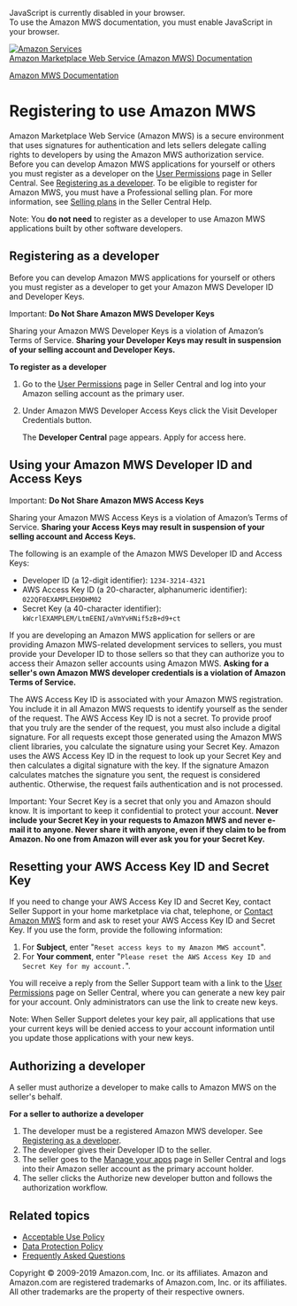 <div id="MWSDX_noscript">

JavaScript is currently disabled in your browser.  
To use the Amazon MWS documentation, you must enable JavaScript in your
browser.

</div>

<div id="MWSDX_divtop">

[![Amazon
Services](https://images-na.ssl-images-amazon.com/images/G/08/mwsportal/fr_FR/amazonservices.gif
"Amazon Services")](http://services.amazon.fr)  
<span id="MWSDX_titlebar">[Amazon Marketplace Web Service (Amazon MWS)
Documentation](https://developer.amazonservices.fr/gp/mws/docs.html)</span>

</div>

<div id="MWSDX_divbottom">

<div id="MWSDX_divleft">

<div id="MWSDX_toc">

</div>

</div>

<div id="MWSDX_divright">

<div id="MWSDX_content">

<span id="MWSDX_breadcrumbs">[Amazon MWS
Documentation](https://developer.amazonservices.fr/gp/mws/docs.html)</span>

<div id="DG_Registering" class="nested0">

# Registering to use <span class="ph">Amazon MWS</span>

<div class="body">

<div class="section">

<span class="ph">Amazon Marketplace Web Service (Amazon MWS)</span> is a
secure environment that uses signatures for authentication and lets
sellers delegate calling rights to developers by using the
<span class="ph">Amazon MWS</span> authorization service. Before you can
develop <span class="ph">Amazon MWS</span> applications for yourself or
others you must register as a developer on the [User
Permissions](https://sellercentral.amazon.fr/gp/account-manager/home.html)
page in Seller Central. See [Registering as a
developer](#DG_Registering__MX_EU_IN_RegisteringAsADeveloper). To be
eligible to register for <span class="ph">Amazon MWS</span>, you must
have a Professional selling plan. For more information, see [Selling
plans](https://sellercentral-europe.amazon.com/gp/help/64491) in the
Seller Central Help.

</div>

<div id="DG_Registering__section_anv_gts_1fb" class="section">

<div class="note note">

<span class="notetitle">Note:</span> You **do not need** to register as
a developer to use <span class="ph">Amazon MWS</span> applications built
by other software developers.

</div>

</div>

<div id="DG_Registering__MX_EU_IN_RegisteringAsADeveloper" class="section">

## Registering as a developer

Before you can develop <span class="ph">Amazon MWS</span> applications
for yourself or others you must register as a developer to get your
<span class="ph">Amazon MWS</span> Developer ID and Developer Keys.

<div class="note important">

<span class="importanttitle">Important:</span> **Do Not Share
<span class="ph">Amazon MWS</span> Developer Keys**

Sharing your <span class="ph">Amazon MWS</span> Developer Keys is a
violation of Amazon’s Terms of Service. **Sharing your Developer Keys
may result in suspension of your selling account and Developer Keys.**

</div>

**To register as a developer**

1.  Go to the [User
    Permissions](https://sellercentral.amazon.fr/gp/account-manager/home.html)
    page in Seller Central and log into your Amazon selling account as
    the primary user.

2.  Under <span class="keyword parmname">Amazon MWS Developer Access
    Keys</span> click the <span class="ph uicontrol">Visit Developer
    Credentials</span> button.
    
    The **Developer Central** page appears. Apply for access here.

</div>

<div class="section">

## Using your <span class="ph">Amazon MWS</span> Developer ID and Access Keys

<div class="note important">

<span class="importanttitle">Important:</span> **Do Not Share
<span class="ph">Amazon MWS</span> Access Keys**

Sharing your <span class="ph">Amazon MWS</span> Access Keys is a
violation of Amazon’s Terms of Service. **Sharing your Access Keys may
result in suspension of your selling account and Access Keys.**

</div>

The following is an example of the <span class="ph">Amazon MWS</span>
Developer ID and Access Keys:

  - Developer ID (a 12-digit identifier): `1234-3214-4321`
  - AWS Access Key ID (a 20-character, alphanumeric identifier):
    `022QF0EXAMPLEH9DHM02`
  - Secret Key (a 40-character identifier):
    `kWcrlEXAMPLEM/LtmEENI/aVmYvHNif5zB+d9+ct`

If you are developing an <span class="ph">Amazon MWS</span> application
for sellers or are providing <span class="ph">Amazon MWS</span>-related
development services to sellers, you must provide your Developer ID to
those sellers so that they can authorize you to access their Amazon
seller accounts using <span class="ph">Amazon MWS</span>. **Asking for a
seller's own <span class="ph">Amazon MWS</span> developer credentials is
a violation of Amazon Terms of Service.**

The AWS Access Key ID is associated with your <span class="ph">Amazon
MWS</span> registration. You include it in all <span class="ph">Amazon
MWS</span> requests to identify yourself as the sender of the request.
The AWS Access Key ID is not a secret. To provide proof that you truly
are the sender of the request, you must also include a digital
signature. For all requests except those generated using the
<span class="ph">Amazon MWS</span> client libraries, you calculate the
signature using your Secret Key. Amazon uses the AWS Access Key ID in
the request to look up your Secret Key and then calculates a digital
signature with the key. If the signature Amazon calculates matches the
signature you sent, the request is considered authentic. Otherwise, the
request fails authentication and is not processed.

<div class="note important">

<span class="importanttitle">Important:</span> Your Secret Key is a
secret that only you and Amazon should know. It is important to keep it
confidential to protect your account. **Never include your Secret Key in
your requests to <span class="ph">Amazon MWS</span> and never e-mail it
to anyone. Never share it with anyone, even if they claim to be from
Amazon. No one from Amazon will ever ask you for your Secret Key.**

</div>

</div>

<div id="DG_Registering__ResettingYourKeys" class="section">

## Resetting your AWS Access Key ID and Secret Key

If you need to change your AWS Access Key ID and Secret Key, contact
Seller Support in your home marketplace via chat, telephone, or
<span class="ph"> [Contact Amazon
MWS](https://sellercentral-europe.amazon.com/gp/mws/contactus.html)
</span> form and ask to reset your AWS Access Key ID and Secret Key. If
you use the form, provide the following information:

1.  For **Subject**, enter "`Reset access keys to my Amazon MWS
    account`".
2.  For **Your comment**, enter "`Please reset the AWS Access Key ID and
    Secret Key for my account.`".

You will receive a reply from the Seller Support team with a link to the
[User
Permissions](https://sellercentral.amazon.fr/gp/account-manager/home.html)
page on Seller Central, where you can generate a new key pair for your
account. Only administrators can use the link to create new keys.

<div class="note note">

<span class="notetitle">Note:</span> When Seller Support deletes your
key pair, all applications that use your current keys will be denied
access to your account information until you update those applications
with your new keys.

</div>

</div>

<div id="DG_Registering__AuthorizingADeveloper" class="section">

## Authorizing a developer

A seller must authorize a developer to make calls to
<span class="ph">Amazon MWS</span> on the seller's behalf.

**For a seller to authorize a developer**

1.  The developer must be a registered <span class="ph">Amazon
    MWS</span> developer. See [Registering as a
    developer](#DG_Registering__RegisteringAsADeveloper).
2.  The developer gives their Developer ID to the seller.
3.  The seller goes to the [Manage your
    apps](https://sellercentral.amazon.com/apps/manage) page in Seller
    Central and logs into their Amazon seller account as the primary
    account holder.
4.  The seller clicks the <span class="ph uicontrol">Authorize new
    developer</span> button and follows the authorization workflow.

</div>

<div class="section">

## Related topics

  - [Acceptable Use Policy](DG_AcceptableUsePolicy.md)
  - [Data Protection Policy](DG_DataProtectionPolicy.md)
  - [Frequently Asked Questions](../faq.md)

</div>

</div>

</div>

<div id="MWSDX_footer">

Copyright © 2009-2019 Amazon.com, Inc. or its affiliates. Amazon and
Amazon.com are registered trademarks of Amazon.com, Inc. or its
affiliates. All other trademarks are the property of their respective
owners.

</div>

</div>

</div>

<div style="clear: both;">

</div>

</div>
